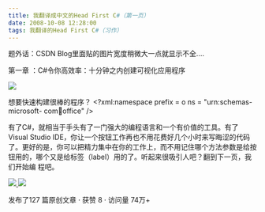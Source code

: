 ```yaml
---
title: 我翻译成中文的Head First C#（第一页）
date: 2008-10-08 12:28:00
tags: 我翻译的Head First C#（习作）
---
```

题外话：CSDN Blog里面贴的图片宽度稍微大一点就显示不全....

第一章  ：C#令你高效率：十分钟之内创建可视化应用程序

![](https://p-blog.csdn.net/images/p_blog_csdn_net/cuipengfei1/EntryImages/20081008/%E6%88%AA%E5%9B%BE00.jpg)

想要快速构建很棒的程序？  <?xml:namespace prefix = o ns = "urn:schemas-microsoft-
com:office:office" />

有了C#，就相当于手头有了一门强大的编程语言和一个有价值的工具。有了Visual Studio IDE，你让一个按钮工作再也不用花费好几个小时来写晦涩的代码
了。更好的是，你可以把精力集中在你的工作上，而不用记住哪个方法参数是给按钮用的，哪个又是给标签（label）用的了。听起来很吸引人吧？翻到下一页，我们开始编
程吧。



[ ![](https://profile.csdnimg.cn/5/2/5/3_cuipengfei1)
![](https://g.csdnimg.cn/static/user-reg-year/1x/11.png)
](https://blog.csdn.net/cuipengfei1)



发布了127 篇原创文章  ·  获赞 8  ·  访问量 74万+

